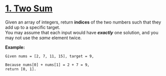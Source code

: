 # [1. Two Sum](https://leetcode.com/problems/two-sum)

Given an array of integers, return **indices** of the two numbers such that they add up to a specific target.  
You may assume that each input would have **_exactly_** one solution, and you may not use the _same_ element twice.

**Example:**

```
Given nums = [2, 7, 11, 15], target = 9,

Because nums[0] + nums[1] = 2 + 7 = 9,
return [0, 1].
```

